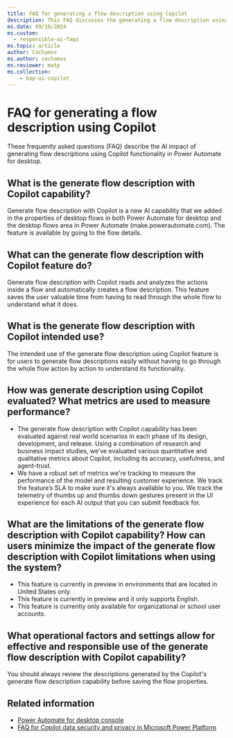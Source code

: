 ```yaml
---
title: FAQ for generating a flow description using Copilot
description: This FAQ discusses the generating a flow description using Copilot feature in Power Automate for desktop and the key considerations for making use of this technology responsibly.
ms.date: 09/10/2024
ms.custom: 
  - responsible-ai-faqs
ms.topic: article
author: Cochamos
ms.author: cochamos
ms.reviewer: matp
ms.collection: 
    - bap-ai-copilot
---
```

# FAQ for generating a flow description using Copilot

These frequently asked questions (FAQ) describe the AI impact of generating flow descriptions using Copilot functionality in Power Automate for desktop.

## What is the generate flow description with Copilot capability?

Generate flow description with Copilot is a new AI capability that we added in the properties of desktop flows in both Power Automate for desktop and the desktop flows area in Power Automate (make.powerautomate.com). The feature is available by going to the flow details.

## What can the generate flow description with Copilot feature do?

Generate flow description with Copilot reads and analyzes the actions inside a flow and automatically creates a flow description. This feature saves the user valuable time from having to read through the whole flow to understand what it does.

## What is the generate flow description with Copilot intended use?

The intended use of the generate flow description using Copilot feature is for users to generate flow descriptions easily without having to go through the whole flow action by action to understand its functionality.

## How was generate description using Copilot evaluated? What metrics are used to measure performance?

- The generate flow description with Copilot capability has been evaluated against real world scenarios in each phase of its design, development, and release. Using a combination of research and business impact studies, we’ve evaluated various quantitative and qualitative metrics about Copilot, including its accuracy, usefulness, and agent-trust.
- We have a robust set of metrics we're tracking to measure the performance of the model and resulting customer experience. We track the feature’s SLA to make sure it's always available to you. We track the telemetry of thumbs up and thumbs down gestures present in the UI experience for each AI output that you can submit feedback for.

## What are the limitations of the generate flow description with Copilot capability? How can users minimize the impact of the generate flow description with Copilot limitations when using the system?
  
- This feature is currently in preview in environments that are located in United States only.
- This feature is currently in preview and it only supports English.
- This feature is currently only available for organizational or school user accounts.

## What operational factors and settings allow for effective and responsible use of the generate flow description with Copilot capability?

You should always review the descriptions generated by the Copilot's generate flow description capability before saving the flow properties.
  
## Related information

- [Power Automate for desktop console](desktop-flows/console.md)
- [FAQ for Copilot data security and privacy in Microsoft Power Platform](/power-platform/faqs-copilot-data-security-privacy)
